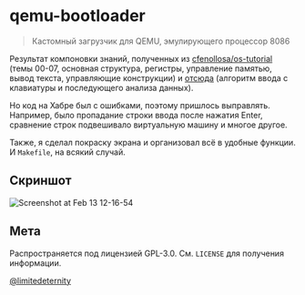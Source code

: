 # qemu-bootloader
> Кастомный загрузчик для QEMU, эмулирующего процессор 8086

Результат компоновки знаний, полученных из [cfenollosa/os-tutorial](https://github.com/cfenollosa/os-tutorial) (темы 00-07, основная структура, регистры, управление памятью, вывод текста, управляющие конструкции) и [отсюда](https://habr.com/ru/post/442428/) (алгоритм ввода с клавиатуры и последующего анализа данных).

Но код на Хабре был с ошибками, поэтому пришлось выправлять. Например, было пропадание строки ввода после нажатия Enter, сравнение строк подвешивало виртуальную машину и многое другое.

Также, я сделал покраску экрана и организовал всё в удобные функции. И `Makefile`, на всякий случай.

## Скриншот

![Screenshot at Feb 13 12-16-54](https://user-images.githubusercontent.com/24318966/74419332-c6f21b00-4e5a-11ea-8f64-2f5dca12b965.png)

## Мета

Распространяется под лицензией GPL-3.0. См. `LICENSE` для получения информации.

[@limitedeternity](https://github.com/limitedeternity)
